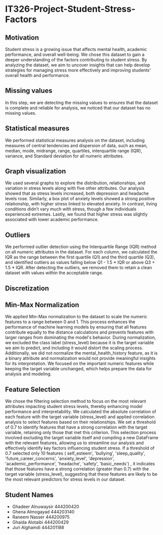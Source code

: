 # IT326-Project-Student-Stress-Factors

## Motivation
Student stress is a growing issue that affects mental health, academic performance, and overall well-being. We chose this dataset to gain a deeper understanding of the factors contributing to student stress. By analyzing the dataset, we aim to uncover insights that can help develop strategies for managing stress more effectively and improving students' overall health and performance.


## Missing values
In this step, we are detecting the missing values to ensures that the dataset is complete and reliable for analysis, we noticed that our dataset has no missing values.

## Statistical measures
We performed statistical measures analysis on the dataset, including measures of central tendencies and dispersion of data, such as mean, median, mode, midrange, range, quartiles, interquartile range (IQR), variance, and  Standard deviation for all numeric attributes.

## Graph visualization
We used several graphs to explore the distribution, relationships, and variation in stress levels along with five other attributes. Our analysis showed that as stress levels increased, both depression and headache levels rose. Similarly, a box plot of anxiety levels showed a strong positive relationship, with higher stress linked to elevated anxiety. In contrast, living conditions didn’t vary much with stress, though a few individuals experienced extremes. Lastly, we found that higher stress was slightly associated with lower academic performance.

## Outliers
We performed outlier detection using the Interquartile Range (IQR) method on all numeric attributes in the dataset. For each column, we calculated the IQR as the range between the first quartile (Q1) and the third quartile (Q3), and identified outliers as values falling below Q1 - 1.5 * IQR or above Q3 + 1.5 * IQR. After detecting the outliers, we removed them to retain a clean dataset with values within the acceptable range.

## Discretization

## Min-Max Normalization
We applied Min-Max normalization to the dataset to scale the numeric features to a range between 0 and 1. This process enhances the performance of machine learning models by ensuring that all features contribute equally to the distance calculations and prevents features with larger ranges from dominating the model's behavior. During normalization, we excluded the class label (stress_level) because it is the target variable we aim to predict, and including it would distort the scaling process. Additionally, we did not normalize the mental_health_history feature, as it is a binary attribute and normalization would not provide meaningful insights for its interpretation. We focused on the important numeric features while keeping the target variable unchanged, which helps prepare the data for analysis and modeling.

## Feature Selection
We chose the filtering selection method to focus on the most relevant attributes impacting student stress levels, thereby enhancing model performance and interpretability. We calculated the absolute correlation of each feature with the target variable (stress_level) and applied correlation analysis to select features based on their relationships. We set a threshold of 0.7 to identify features that have a strong correlation with the target variable, retaining only those that met this criterion. This selection process involved excluding the target variable itself and compiling a new DataFrame with the relevant features, allowing us to streamline our analysis and effectively identify key factors influencing student stress. If a threshold of 0.7 selected only 10 features ( self_esteem', 'bullying', 'sleep_quality', 'future_career_concerns', 'anxiety_level', 'depression', 'academic_performance', 'headache', 'safety', 'basic_needs') , it indicates that those features have a strong correlation (greater than 0.7) with the target variable (stress_level), suggesting that these features are likely to be the most relevant predictors for stress levels in our dataset.


## Student Names
- Ghadeer Alnuwaysir 444200420
- Ghena Almogayad 444203140
- Raneem Nasser 444200975
- Ghaida Alotaibi 444200429
- Juri Alghamdi 444201188
